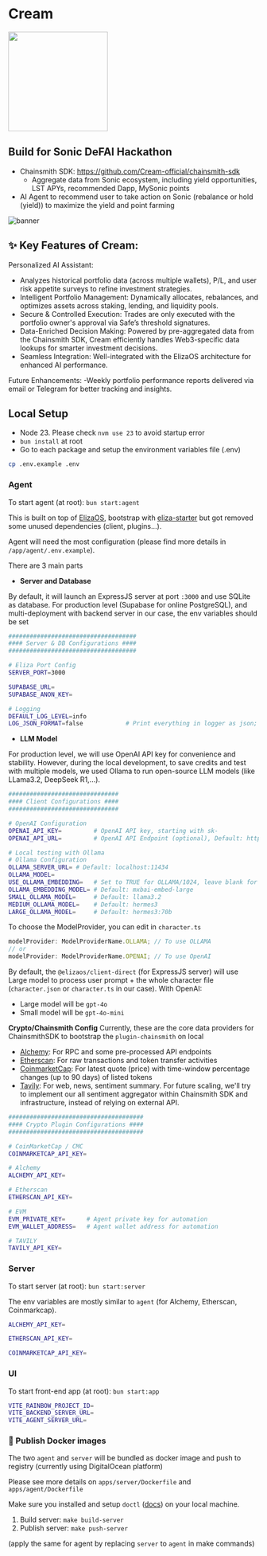 # Cream

<img src="https://github.com/user-attachments/assets/f2877449-36e2-4e6e-91b5-6d133327f0af" width="200px"/>

## Build for Sonic DeFAI Hackathon

- Chainsmith SDK: https://github.com/Cream-official/chainsmith-sdk
  - Aggregate data from Sonic ecosystem, including yield opportunities, LST APYs, recommended Dapp, MySonic points
- AI Agent to recommend user to take action on Sonic (rebalance or hold (yield)) to maximize the yield and point farming

![banner](https://github.com/user-attachments/assets/ff5fb2e5-5927-4a4a-b047-0529c7fa08ff)

## ✨ Key Features of Cream:

Personalized AI Assistant:

- Analyzes historical portfolio data (across multiple wallets), P/L, and user risk appetite surveys to refine investment strategies.
- Intelligent Portfolio Management: Dynamically allocates, rebalances, and optimizes assets across staking, lending, and liquidity pools.
- Secure & Controlled Execution: Trades are only executed with the portfolio owner's approval via Safe’s threshold signatures.
- Data-Enriched Decision Making: Powered by pre-aggregated data from the Chainsmith SDK, Cream efficiently handles Web3-specific data lookups for smarter investment decisions.
- Seamless Integration: Well-integrated with the ElizaOS architecture for enhanced AI performance.

Future Enhancements:
-Weekly portfolio performance reports delivered via email or Telegram for better tracking and insights.

## Local Setup

- Node 23. Please check `nvm use 23` to avoid startup error
- `bun install` at root
- Go to each package and setup the environment variables file (.env)

```bash
cp .env.example .env
```

### Agent

To start agent (at root): `bun start:agent`

This is built on top of [ElizaOS](https://github.com/elizaOS/eliza), bootstrap with [eliza-starter](https://github.com/elizaOS) but got removed some unused dependencies (client, plugins...).

Agent will need the most configuration (please find more details in `/app/agent/.env.example`).

There are 3 main parts

- **Server and Database**

By default, it will launch an ExpressJS server at port `:3000` and use SQLite as database. For production level (Supabase for online PostgreSQL), and multi-deployment with backend server in our case, the env variables should be set

```bash
####################################
#### Server & DB Configurations ####
####################################

# Eliza Port Config
SERVER_PORT=3000

SUPABASE_URL=
SUPABASE_ANON_KEY=

# Logging
DEFAULT_LOG_LEVEL=info
LOG_JSON_FORMAT=false            # Print everything in logger as json; false by default
```

- **LLM Model**

For production level, we will use OpenAI API key for convenience and stability. However, during the local development, to save credits and test with multiple models, we used Ollama to run open-source LLM models (like LLama3.2, DeepSeek R1,...).

```bash
###############################
#### Client Configurations ####
###############################

# OpenAI Configuration
OPENAI_API_KEY=         # OpenAI API key, starting with sk-
OPENAI_API_URL=         # OpenAI API Endpoint (optional), Default: https://api.openai.com/v1

# Local testing with Ollama
# Ollama Configuration
OLLAMA_SERVER_URL= # Default: localhost:11434
OLLAMA_MODEL=
USE_OLLAMA_EMBEDDING=   # Set to TRUE for OLLAMA/1024, leave blank for local
OLLAMA_EMBEDDING_MODEL= # Default: mxbai-embed-large
SMALL_OLLAMA_MODEL=     # Default: llama3.2
MEDIUM_OLLAMA_MODEL=    # Default: hermes3
LARGE_OLLAMA_MODEL=     # Default: hermes3:70b
```

To choose the ModelProvider, you can edit in `character.ts`

```ts
modelProvider: ModelProviderName.OLLAMA; // To use OLLAMA
// or
modelProvider: ModelProviderName.OPENAI; // To use OpenAI
```

By default, the `@elizaos/client-direct` (for ExpressJS server) will use Large model to process user prompt + the whole character file (`character.json` or `character.ts` in our case). With OpenAI:

- Large model will be `gpt-4o`
- Small model will be `gpt-4o-mini`

**Crypto/Chainsmith Config**
Currently, these are the core data providers for ChainsmithSDK to bootstrap the `plugin-chainsmith` on local

- [Alchemy](https://www.alchemy.com/): For RPC and some pre-processed API endpoints
- [Etherscan](https://etherscan.io/apis): For raw transactions and token transfer activities
- [CoinmarketCap](https://coinmarketcap.com/api/): For latest quote (price) with time-window percentage changes (up to 90 days) of listed tokens
- [Tavily](https://tavily.com/): For web, news, sentiment summary. For future scaling, we'll try to implement our all sentiment aggregator within Chainsmith SDK and infrastructure, instead of relying on external API.

```bash
######################################
#### Crypto Plugin Configurations ####
######################################

# CoinMarketCap / CMC
COINMARKETCAP_API_KEY=

# Alchemy
ALCHEMY_API_KEY=

# Etherscan
ETHERSCAN_API_KEY=

# EVM
EVM_PRIVATE_KEY=      # Agent private key for automation
EVM_WALLET_ADDRESS=   # Agent wallet address for automation

# TAVILY
TAVILY_API_KEY=
```

### Server

To start server (at root): `bun start:server`

The env variables are mostly similar to `agent` (for Alchemy, Etherscan, Coinmarkcap).

```bash
ALCHEMY_API_KEY=

ETHERSCAN_API_KEY=

COINMARKETCAP_API_KEY=

```

### UI

To start front-end app (at root): `bun start:app`

```bash
VITE_RAINBOW_PROJECT_ID=
VITE_BACKEND_SERVER_URL=
VITE_AGENT_SERVER_URL=
```

### 🐳 Publish Docker images

The two `agent` and `server` will be bundled as docker image and push to registry (currently using DigitalOcean platform)

Please see more details on `apps/server/Dockerfile` and `apps/agent/Dockerfile`

Make sure you installed and setup `doctl` ([docs](https://docs.digitalocean.com/reference/doctl/how-to/install/)) on your local machine.

1. Build server: `make build-server`
2. Publish server: `make push-server`

(apply the same for agent by replacing `server` to `agent` in make commands)
